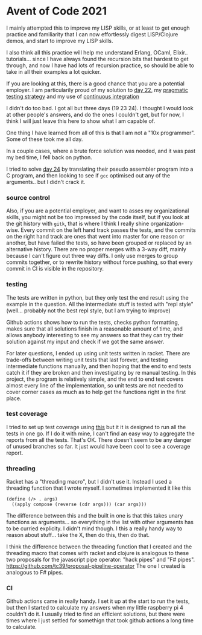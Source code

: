 # Avent of Code 2021

I mainly attempted this to improve my LISP skills, or at least to get enough
practice and familiarity that I can now effortlessly digest LISP/Clojure demos,
and start to improve my LISP skills.

I also think all this practice will help me understand Erlang, OCaml, Elixir..
tutorials... since I have always found the recursion bits that hardest to get
through, and now I have had lots of recursion practice, so should be able to
take in all their examples a lot quicker.

If you are looking at this, there is a good chance that you are a potential
employer.  I am particularily proud of my solution to
[day 22](./22), my [pragmatic testing strategy](./tests)
and my use of [continuous integration](.github/workflows/ci.yml)

I didn't do too bad. I got all but three days (19 23 24). I thought I would
look at other people's answers, and do the ones I couldn't get, but for now, I
think I will just leave this here to show what I am capable of.

One thing I have learned from all of this is that I am not a "10x programmer".
Some of these took me all day.

In a couple cases, where a brute force solution was needed, and it was past my
bed time, I fell back on python.

I tried to solve [day 24](./24) by translating their pseudo assembler program
into a C program, and then looking to see if `gcc` optimised out any of the
arguments.. but I didn't crack it.

### source control

Also, if you are a potential employer, and want to asses my organizational
skills, you might not be too impressed by the code itself, but if you look at
the git history with `gitk`, that is where I think I really shine
organization-wise. Every commit on the left hand track passes the tests, and
the commits on the right hand track are ones that went into master for one
reason or another, but have failed the tests, so have been grouped or replaced
by an alternative history. There are no proper merges with a 3-way diff, mainly
because I can't figure out three way diffs. I only use merges to group commits
together, or to rewrite history without force pushing, so that every commit
in CI is visible in the repository.

### testing

The tests are written in python, but they only test the end result using the
example in the question.  All the intermediate stuff is tested with "repl style"
(well... probably not the best repl style, but I am trying to improve)

Github actions shows how to run the tests, checks python formatting, makes sure
that all solutions finish in a reasonable amount of time, and allows anybody
interesting to see my answers so that they can try their solution against my
input and check if we got the same answer.

For later questions, I ended up using unit tests written in racket. There are
trade-offs between writing unit tests that last forever, and testing
intermediate functions manually, and then hoping that the end to end tests
catch it if they are broken and then investigating by re manual testing. In
this project, the program is relatively simple, and the end to end test covers
almost every line of the implementation, so unit tests are not needed to cover
corner cases as much as to help get the functions right in the first place.

### test coverage

I tried to set up test coverage using
[this](https://docs.racket-lang.org/cover/basics.html) but it it is designed
to run all the tests in one go. If I do it with mine, I can't find an easy way
to aggregate the reports from all the tests. That's OK. There doesn't seem to
be any danger of unused branches so far. It just would have been cool to see a
coverage report.

### threading

Racket has a "threading macro", but I didn't use it. Instead I used a threading
function that I wrote myself.  I sometimes implemented it like this

```
(define (/> . args)
  ((apply compose (reverse (cdr args))) (car args)))
```

The difference between this and the built in one is that this takes unary
functions as arguments... so everything in the list with other arguments
has to be curried explicity. I didn't mind though.  I this a really handy way
to reason about stuff... take the X, then do this, then do that.

I think the difference between the threading function that I created and the
threading macro that comes with racket and clojure is analogous to these two
proposals for the javascript pipe operator: "hack pipes" and "F# pipes".
https://github.com/tc39/proposal-pipeline-operator
The one I created is analogous to F# pipes.

### CI

Github actions came in really handy. I set it up at the start to run the tests,
but then I started to calculate my answers when my little raspberry pi 4
couldn't do it. I usually tried to find an efficient solutions, but there were
times where I just settled for somethign that took github actions a long time
to calculate.
